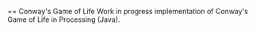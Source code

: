 == Conway's Game of Life
Work in progress implementation of Conway's Game of Life in Processing (Java).